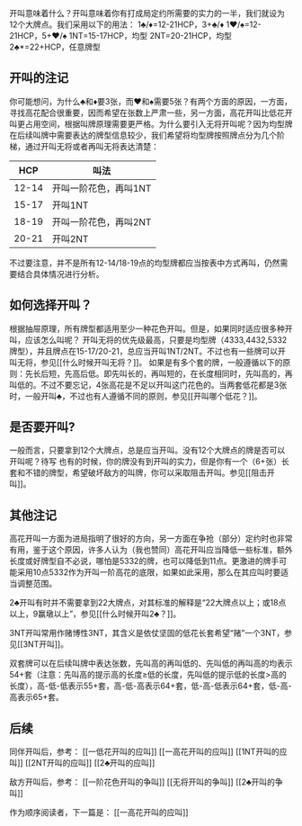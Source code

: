 开叫意味着什么？开叫意味着你有打成局定约所需要的实力的一半，我们就设为12个大牌点。我们采用以下的用法：
1♣/♦=12-21HCP，3+♣/♦
1♥/♠=12-21HCP，5+♥/♠
1NT=15-17HCP，均型
2NT=20-21HCP，均型
2♣\*=22+HCP，任意牌型
## 开叫的注记
你可能想问，为什么♣和♦要3张，而♥和♠需要5张？有两个方面的原因，一方面，寻找高花配合很重要，因而希望在张数上严肃一些，另一方面，高花开叫比低花开叫更占用空间，根据叫牌原理需要更严格。为什么要引入无将开叫呢？因为均型牌在后续叫牌中需要表达的牌型信息较少，我们希望将均型牌按照牌点分为几个阶梯，通过开叫无将或者再叫无将表达清楚：

| HCP   | 叫法           |
| ----- | ------------ |
| 12-14 | 开叫一阶花色，再叫1NT |
| 15-17 | 开叫1NT        |
| 18-19 | 开叫一阶花色，再叫2NT |
| 20-21 | 开叫2NT        |
不过要注意，并不是所有12-14/18-19点的均型牌都应当按表中方式再叫，仍然需要结合具体情况进行分析。

## 如何选择开叫？
根据抽屉原理，所有牌型都适用至少一种花色开叫。但是，如果同时适应很多种开叫，应该怎么叫呢？
开叫无将的优先级最高，只要是均型牌（4333,4432,5332牌型），并且牌点在15-17/20-21，总应当开叫1NT/2NT。不过也有一些牌可以开叫无将，参见[[什么时候开叫无将？]]。
如果是有多个套的牌，一般遵循以下的原则：先长后短，先高后低。即先叫长的，再叫短的，在长度相同时，先叫高的，再叫低的。不过不要忘记，4张高花是不足以开叫这门花色的。当两套低花都是3张时，一般开叫♣，不过也有人遵循不同的原则，参见[[开叫哪个低花？]]。

## 是否要开叫?
一般而言，只要拿到12个大牌点，总是应当开叫。没有12个大牌点的牌是否可以开叫呢？待写
也有的时候，你的牌没有到开叫的实力，但是你有一个（6+张）长套和不错的牌型，希望破坏敌方的叫牌，你可以采取阻击开叫。参见[[阻击开叫]]。

## 其他注记
高花开叫一方面为进局指明了很好的方向，另一方面在争抢（部分）定约时也非常有用，鉴于这个原因，许多人认为（我也赞同）高花开叫应当降低一些标准，额外长度或好牌型自不必说，哪怕是5332的牌，也可以降低到11点。更激进的牌手可能采用10点5332作为开叫一阶高花的底限，如果如此采用，那么在其应叫时要适当调整范围。

2♣开叫有时并不需要拿到22大牌点，对其标准的解释是“22大牌点以上；或18点以上，9赢墩以上”，参见[[什么时候开叫2♣？]]。

3NT开叫常用作赌博性3NT，其含义是依仗坚固的低花长套希望“赌”一个3NT，参见[[3NT开叫]]。

双套牌可以在后续叫牌中表达张数，先叫高的再叫低的、先叫低的再叫高的均表示54+套（注意：先叫高的提示高的长度≥低的长度，先叫低的提示低的长度>高的长度），高-低-低表示55+套，高-低-高表示64+套，低-高-低表示64+套，低-高-高表示65+套。

## 后续
同伴开叫后，参考：
[[一低花开叫的应叫]]
[[一高花开叫的应叫]]
[[1NT开叫的应叫]]
[[2NT开叫的应叫]]
[[2♣开叫的应叫]]

敌方开叫后，参考：
[[一阶花色开叫的争叫]]
[[无将开叫的争叫]]
[[2♣开叫的争叫]]

作为顺序阅读者，下一篇是：
[[一高花开叫的应叫]]
